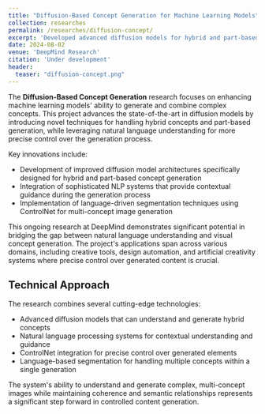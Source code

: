 ```yaml
---
title: "Diffusion-Based Concept Generation for Machine Learning Models"
collection: researches
permalink: /researches/diffusion-concept/
excerpt: 'Developed advanced diffusion models for hybrid and part-based concept generation with integrated NLP guidance and ControlNet-based segmentation.'
date: 2024-08-02
venue: 'DeepMind Research'
citation: 'Under development'
header:
  teaser: "diffusion-concept.png"
---
```


The **Diffusion-Based Concept Generation** research focuses on enhancing machine learning models' ability to generate and combine complex concepts. This project advances the state-of-the-art in diffusion models by introducing novel techniques for handling hybrid concepts and part-based generation, while leveraging natural language understanding for more precise control over the generation process.

Key innovations include:
* Development of improved diffusion model architectures specifically designed for hybrid and part-based concept generation
* Integration of sophisticated NLP systems that provide contextual guidance during the generation process
* Implementation of language-driven segmentation techniques using ControlNet for multi-concept image generation

This ongoing research at DeepMind demonstrates significant potential in bridging the gap between natural language understanding and visual concept generation. The project's applications span across various domains, including creative tools, design automation, and artificial creativity systems where precise control over generated content is crucial.

## Technical Approach

The research combines several cutting-edge technologies:
* Advanced diffusion models that can understand and generate hybrid concepts
* Natural language processing systems for contextual understanding and guidance
* ControlNet integration for precise control over generated elements
* Language-based segmentation for handling multiple concepts within a single generation

The system's ability to understand and generate complex, multi-concept images while maintaining coherence and semantic relationships represents a significant step forward in controlled content generation. 